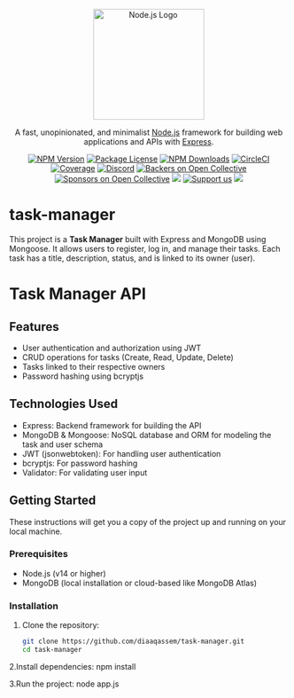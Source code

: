 <p align="center">
  <a href="https://nodejs.org/en/" target="blank"><img src="https://th.bing.com/th/id/R.d42672d4d185739d26257ed5c653c740?rik=dvh0VB%2fEWz20hQ&riu=http%3a%2f%2fpluspng.com%2fimg-png%2fnodejs-logo-png-nice-images-collection-node-js-desktop-wallpapers-370.png&ehk=bMmyN3n62enzXql6L4A5EzHc90tJxK%2bKcr6GMACTfRk%3d&risl=&pid=ImgRaw&r=0" width="200" alt="Node.js Logo" /></a>
</p>

[circleci-image]: https://img.shields.io/circleci/build/github/nodejs/node/master?token=abc123def456
[circleci-url]: https://circleci.com/gh/nodejs/node

<p align="center">A fast, unopinionated, and minimalist <a href="https://nodejs.org/en/" target="_blank">Node.js</a> framework for building web applications and APIs with <a href="https://expressjs.com/" target="_blank">Express</a>.</p>
<p align="center">
<a href="https://www.npmjs.com/package/express" target="_blank"><img src="https://img.shields.io/npm/v/express.svg" alt="NPM Version" /></a>
<a href="https://www.npmjs.com/package/express" target="_blank"><img src="https://img.shields.io/npm/l/express.svg" alt="Package License" /></a>
<a href="https://www.npmjs.com/package/express" target="_blank"><img src="https://img.shields.io/npm/dm/express.svg" alt="NPM Downloads" /></a>
<a href="https://circleci.com/gh/nodejs/node" target="_blank"><img src="https://img.shields.io/circleci/build/github/nodejs/node/master" alt="CircleCI" /></a>
<a href="https://coveralls.io/github/nodejs/node?branch=master" target="_blank"><img src="https://coveralls.io/repos/github/nodejs/node/badge.svg?branch=master" alt="Coverage" /></a>
<a href="https://discord.gg/nodejs" target="_blank"><img src="https://img.shields.io/badge/discord-online-brightgreen.svg" alt="Discord"/></a>
<a href="https://opencollective.com/expressjs#backer" target="_blank"><img src="https://opencollective.com/expressjs/backers/badge.svg" alt="Backers on Open Collective" /></a>
<a href="https://opencollective.com/expressjs#sponsor" target="_blank"><img src="https://opencollective.com/expressjs/sponsors/badge.svg" alt="Sponsors on Open Collective" /></a>
<a href="https://paypal.me/nodejs" target="_blank"><img src="https://img.shields.io/badge/Donate-PayPal-ff3f59.svg"/></a>
<a href="https://opencollective.com/expressjs#sponsor"  target="_blank"><img src="https://img.shields.io/badge/Support%20us-Open%20Collective-41B883.svg" alt="Support us"></a>
<a href="https://twitter.com/nodejs" target="_blank"><img src="https://img.shields.io/twitter/follow/nodejs.svg?style=social&label=Follow"></a>
</p>




# task-manager
This project is a **Task Manager** built with Express and MongoDB using Mongoose. It allows users to register, log in, and manage their tasks. Each task has a title, description, status, and is linked to its owner (user).


# Task Manager API


## Features
- User authentication and authorization using JWT
- CRUD operations for tasks (Create, Read, Update, Delete)
- Tasks linked to their respective owners
- Password hashing using bcryptjs

## Technologies Used
- Express: Backend framework for building the API
- MongoDB & Mongoose: NoSQL database and ORM for modeling the task and user schema
- JWT (jsonwebtoken): For handling user authentication
- bcryptjs: For password hashing
- Validator: For validating user input

## Getting Started

These instructions will get you a copy of the project up and running on your local machine.

### Prerequisites
- Node.js (v14 or higher)
- MongoDB (local installation or cloud-based like MongoDB Atlas)

### Installation

1. Clone the repository:
   ```bash
   git clone https://github.com/diaaqassem/task-manager.git
   cd task-manager
2.Install dependencies:
  npm install

3.Run the project:
  node app.js
